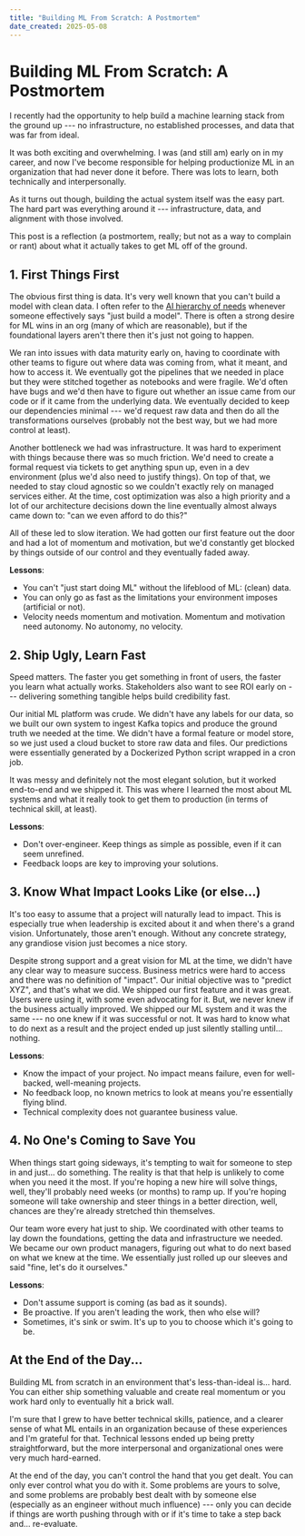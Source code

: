 ```yaml
---
title: "Building ML From Scratch: A Postmortem"
date_created: 2025-05-08
---
```


# Building ML From Scratch: A Postmortem

I recently had the opportunity to help build a machine learning stack from the ground up --- no infrastructure, no established processes, and data that was far from ideal.

It was both exciting and overwhelming. I was (and still am) early on in my career, and now I've become responsible for helping productionize ML in an organization that had never done it before. There was lots to learn, both technically and interpersonally.

As it turns out though, building the actual system itself was the easy part. The hard part was everything around it --- infrastructure, data, and alignment with those involved.

This post is a reflection (a postmortem, really; but not as a way to complain or rant) about what it actually takes to get ML off of the ground.


## 1. First Things First

The obvious first thing is data. It's very well known that you can't build a model with clean data. I often refer to the [AI hierarchy of needs](https://hackernoon.com/the-ai-hierarchy-of-needs-18f111fcc007) whenever someone effectively says "just build a model". There is often a strong desire for ML wins in an org (many of which are reasonable), but if the foundational layers aren't there then it's just not going to happen.

We ran into issues with data maturity early on, having to coordinate with other teams to figure out where data was coming from, what it meant, and how to access it. We eventually got the pipelines that we needed in place but they were stitched together as notebooks and were fragile. We'd often have bugs and we'd then have to figure out whether an issue came from our code or if it came from the underlying data. We eventually decided to keep our dependencies minimal --- we'd request raw data and then do all the transformations ourselves (probably not the best way, but we had more control at least).

Another bottleneck we had was infrastructure. It was hard to experiment with things because there was so much friction. We'd need to create a formal request via tickets to get anything spun up, even in a dev environment (plus we'd also need to justify things). On top of that, we needed to stay cloud agnostic so we couldn't exactly rely on managed services either. At the time, cost optimization was also a high priority and a lot of our architecture decisions down the line eventually almost always came down to: "can we even afford to do this?"

All of these led to slow iteration. We had gotten our first feature out the door and had a lot of momentum and motivation, but we'd constantly get blocked by things outside of our control and they eventually faded away.

**Lessons**:
- You can't "just start doing ML" without the lifeblood of ML: (clean) data.
- You can only go as fast as the limitations your environment imposes (artificial or not).
- Velocity needs momentum and motivation. Momentum and motivation need autonomy. No autonomy, no velocity.


## 2. Ship Ugly, Learn Fast

Speed matters. The faster you get something in front of users, the faster you learn what actually works. Stakeholders also want to see ROI early on --- delivering something tangible helps build credibility fast.

Our initial ML platform was crude. We didn't have any labels for our data, so we built our own system to ingest Kafka topics and produce the ground truth we needed at the time. We didn't have a formal feature or model store, so we just used a cloud bucket to store raw data and files. Our predictions were essentially generated by a Dockerized Python script wrapped in a cron job.

It was messy and definitely not the most elegant solution, but it worked end-to-end and we shipped it. This was where I learned the most about ML systems and what it really took to get them to production (in terms of technical skill, at least).

**Lessons**:
- Don't over-engineer. Keep things as simple as possible, even if it can seem unrefined.
- Feedback loops are key to improving your solutions.


## 3. Know What Impact Looks Like (or else...)

It's too easy to assume that a project will naturally lead to impact. This is especially true when leadership is excited about it and when there's a grand vision. Unfortunately, those aren't enough. Without any concrete strategy, any grandiose vision just becomes a nice story.

Despite strong support and a great vision for ML at the time, we didn't have any clear way to measure success. Business metrics were hard to access and there was no definition of "impact". Our initial objective was to "predict XYZ", and that's what we did. We shipped our first feature and it was great. Users were using it, with some even advocating for it. But, we never knew if the business actually improved. We shipped our ML system and it was the same --- no one knew if it was successful or not. It was hard to know what to do next as a result and the project ended up just silently stalling until... nothing.

**Lessons**:
- Know the impact of your project. No impact means failure, even for well-backed, well-meaning projects.
- No feedback loop, no known metrics to look at means you're essentially flying blind.
- Technical complexity does not guarantee business value.


## 4. No One's Coming to Save You

When things start going sideways, it's tempting to wait for someone to step in and just... do something. The reality is that that help is unlikely to come when you need it the most. If you're hoping a new hire will solve things, well, they'll probably need weeks (or months) to ramp up. If you're hoping someone will take ownership and steer things in a better direction, well, chances are they're already stretched thin themselves.

Our team wore every hat just to ship. We coordinated with other teams to lay down the foundations, getting the data and infrastructure we needed. We became our own product managers, figuring out what to do next based on what we knew at the time. We essentially just rolled up our sleeves and said "fine, let's do it ourselves."

**Lessons**:
- Don't assume support is coming (as bad as it sounds).
- Be proactive. If you aren't leading the work, then who else will?
- Sometimes, it's sink or swim. It's up to you to choose which it's going to be.


## At the End of the Day...

Building ML from scratch in an environment that's less-than-ideal is... hard. You can either ship something valuable and create real momentum or you work hard only to eventually hit a brick wall.

I'm sure that I grew to have better technical skills, patience, and a clearer sense of what ML entails in an organization because of these experiences and I'm grateful for that. Technical lessons ended up being pretty straightforward, but the more interpersonal and organizational ones were very much hard-earned.

At the end of the day, you can't control the hand that you get dealt. You can only ever control what you do with it. Some problems are yours to solve, and some problems are probably best dealt with by someone else (especially as an engineer without much influence) --- only you can decide if things are worth pushing through with or if it's time to take a step back and... re-evaluate.
